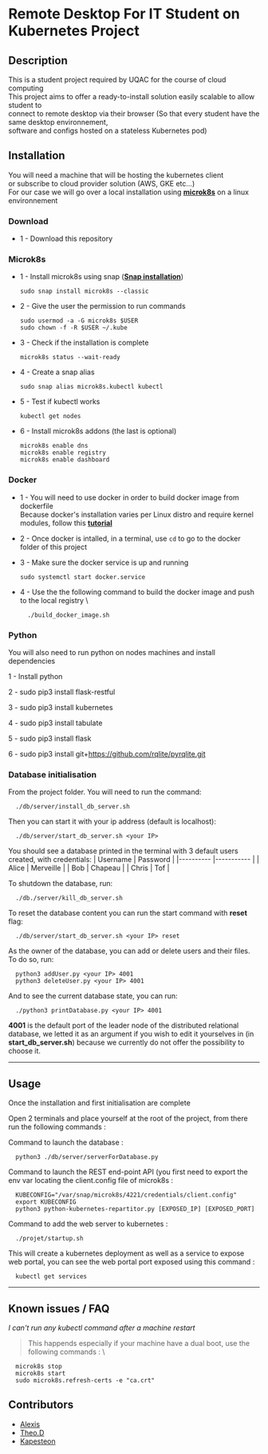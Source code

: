 
# Remote Desktop For IT Student on Kubernetes Project
## Description

This is a student project required by UQAC for the course of cloud computing <br>
This project aims to offer a ready-to-install solution easily scalable to allow student to <br>
connect to remote desktop via their browser (So that every student have the same desktop environnement, <br>
software and configs hosted on a stateless Kubernetes pod)

## Installation


You will need a machine that will be hosting the kubernetes client <br>
or subscribe to cloud provider solution (AWS, GKE etc...) <br>
For our case we will go over a local installation using [**microk8s**](https://microk8s.io/) on a linux environnement<br>

### Download

- 1 - Download this repository 


### Microk8s
- 1 - Install microk8s using snap ([**Snap installation**](https://snapcraft.io/docs/installing-snapd))

      sudo snap install microk8s --classic


- 2 - Give the user the permission to run commands

      sudo usermod -a -G microk8s $USER
      sudo chown -f -R $USER ~/.kube
        
        

- 3 - Check if the installation is complete 

      microk8s status --wait-ready
        

- 4 - Create a snap alias 

      sudo snap alias microk8s.kubectl kubectl
        

- 5 - Test if kubectl works

      kubectl get nodes


- 6 - Install microk8s addons (the last is optional)


      microk8s enable dns
      microk8s enable registry
      microk8s enable dashboard


### Docker
- 1 - You will need to use docker in order to build docker image from dockerfile \
Because docker's installation varies per Linux distro and require kernel modules, follow this [**tutorial**](https://docs.docker.com/desktop/install/linux-install/)

- 2 - Once docker is intalled, in a terminal, use `cd` to go to the docker folder of this project

- 3 - Make sure the docker service is up and running

      sudo systemctl start docker.service

- 4 - Use the the following command to build the docker image and push to the local registry \

        ./build_docker_image.sh 

### Python
You will also need to run python on nodes machines and install dependencies

1 - Install python

2 - sudo pip3 install flask-restful 

3 - sudo pip3 install kubernetes 

4 - sudo pip3 install tabulate

5 - sudo pip3 install flask

6 - sudo pip3 install git+https://github.com/rqlite/pyrqlite.git


### Database initialisation
From the project folder. You will need to run the command:

      ./db/server/install_db_server.sh
Then you can start it with your ip address (default is localhost):

      ./db/server/start_db_server.sh <your IP>
You should see a database printed in the terminal with 3 default users created, with credentials:
| Username 	| Password  	|
|----------	|-----------	|
| Alice    	| Merveille 	|
| Bob      	| Chapeau   	|
| Chris    	| Tof       	|

To shutdown the database, run:

      ./db./server/kill_db_server.sh
To reset the database content you can run the start command with **reset** flag:

      ./db/server/start_db_server.sh <your IP> reset

As the owner of the database, you can add or delete users and their files. To do so, run:

      python3 addUser.py <your IP> 4001
      python3 deleteUser.py <your IP> 4001

And to see the current database state, you can run:

      ./python3 printDatabase.py <your IP> 4001
**4001** is the default port of the leader node of the distributed relational database, we letted it as an argument if you wish to edit it yourselves in (in **start_db_server.sh**) because we currently do not offer the possibility to choose it.

---


## Usage
Once the installation and first initialisation are complete 

Open 2 terminals and place yourself at the root of the project, from there run the following commands :

Command to launch the database :

      python3 ./db/server/serverForDatabase.py


Command to launch the REST end-point API (you first need to export the env var locating the client.config file of microk8s :

      KUBECONFIG="/var/snap/microk8s/4221/credentials/client.config"
      export KUBECONFIG
      python3 python-kubernetes-repartitor.py [EXPOSED_IP] [EXPOSED_PORT]


Command to add the web server to kubernetes :

      ./projet/startup.sh

This will create a kubernetes deployment as well as a service to expose web portal, you can see the web portal port exposed using this command :

      kubectl get services

---


## Known issues / FAQ

*I can't run any kubectl command after a machine restart* 
> This happends especially if your machine have a dual boot, use the following commands : \

      microk8s stop
      microk8s start
      sudo microk8s.refresh-certs -e "ca.crt" 

## Contributors

* [Alexis](https://github.com/Tartopomes)
* [Theo.D](https://github.com/lVenol)
* [Kapesteon](https://github.com/Kapesteon)


 
